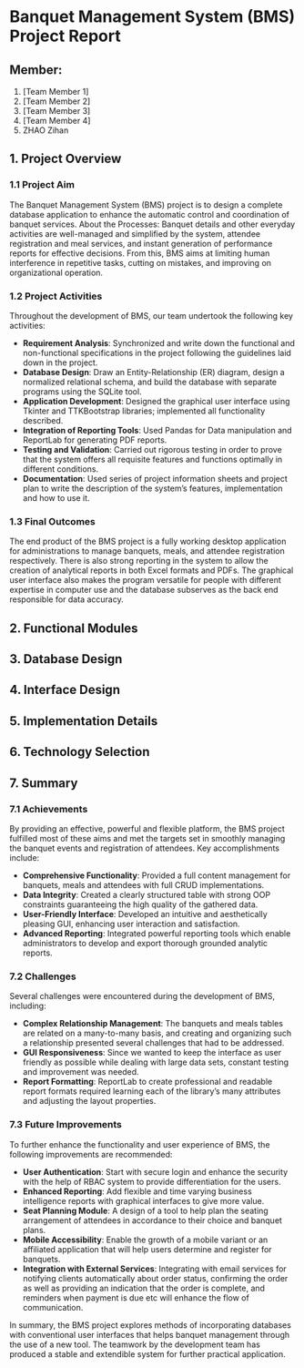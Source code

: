# Banquet Management System (BMS) Project Report

## Member:

1. [Team Member 1]
2. [Team Member 2]
3. [Team Member 3]
4. [Team Member 4]
5. ZHAO Zihan

## 1. Project Overview

### 1.1 Project Aim

The Banquet Management System (BMS) project is to design a complete database application to enhance the automatic control and coordination of banquet services. About the Processes: Banquet details and other everyday activities are well-managed and simplified by the system, attendee registration and meal services, and instant generation of performance reports for effective decisions. From this, BMS aims at limiting human interference in repetitive tasks, cutting on mistakes, and improving on organizational operation.

### 1.2 Project Activities

Throughout the development of BMS, our team undertook the following key activities:

- **Requirement Analysis**: Synchronized and write down the functional and non-functional specifications in the project following the guidelines laid down in the project.
- **Database Design**: Draw an Entity-Relationship (ER) diagram, design a normalized relational schema, and build the database with separate programs using the SQLite tool.
- **Application Development**: Designed the graphical user interface using Tkinter and TTKBootstrap libraries; implemented all functionality described.
- **Integration of Reporting Tools**: Used Pandas for Data manipulation and ReportLab for generating PDF reports.
- **Testing and Validation**: Carried out rigorous testing in order to prove that the system offers all requisite features and functions optimally in different conditions.
- **Documentation**: Used series of project information sheets and project plan to write the description of the system’s features, implementation and how to use it.

### 1.3 Final Outcomes

The end product of the BMS project is a fully working desktop application for administrations to manage banquets, meals, and attendee registration respectively. There is also strong reporting in the system to allow the creation of analytical reports in both Excel formats and PDFs. The graphical user interface also makes the program versatile for people with different expertise in computer use and the database subserves as the back end responsible for data accuracy.

## 2. Functional Modules

## 3. Database Design

## 4. Interface Design

## 5. Implementation Details

## 6. Technology Selection

## 7. Summary

### 7.1 Achievements

By providing an effective, powerful and flexible platform, the BMS project fulfilled most of these aims and met the targets set in smoothly managing the banquet events and registration of attendees. Key accomplishments include:

- **Comprehensive Functionality**: Provided a full content management for banquets, meals and attendees with full CRUD implementations.
- **Data Integrity**: Created a clearly structured table with strong OOP constraints guaranteeing the high quality of the gathered data.
- **User-Friendly Interface**: Developed an intuitive and aesthetically pleasing GUI, enhancing user interaction and satisfaction.
- **Advanced Reporting**: Integrated powerful reporting tools which enable administrators to develop and export thorough grounded analytic reports.

### 7.2 Challenges

Several challenges were encountered during the development of BMS, including:

- **Complex Relationship Management**: The banquets and meals tables are related on a many-to-many basis, and creating and organizing such a relationship presented several challenges that had to be addressed.
- **GUI Responsiveness**: Since we wanted to keep the interface as user friendly as possible while dealing with large data sets, constant testing and improvement was needed.
- **Report Formatting**: ReportLab to create professional and readable report formats required learning each of the library’s many attributes and adjusting the layout properties.

### 7.3 Future Improvements

To further enhance the functionality and user experience of BMS, the following improvements are recommended:

- **User Authentication**: Start with secure login and enhance the security with the help of RBAC system to provide differentiation for the users.
- **Enhanced Reporting**: Add flexible and time varying business intelligence reports with graphical interfaces to give more value.
- **Seat Planning Module**: A design of a tool to help plan the seating arrangement of attendees in accordance to their choice and banquet plans.
- **Mobile Accessibility**: Enable the growth of a mobile variant or an affiliated application that will help users determine and register for banquets.
- **Integration with External Services**: Integrating with email services for notifying clients automatically about order status, confirming the order as well as providing an indication that the order is complete, and reminders when payment is due etc will enhance the flow of communication.

In summary, the BMS project explores methods of incorporating databases with conventional user interfaces that helps banquet management through the use of a new tool. The teamwork by the development team has produced a stable and extendible system for further practical application.